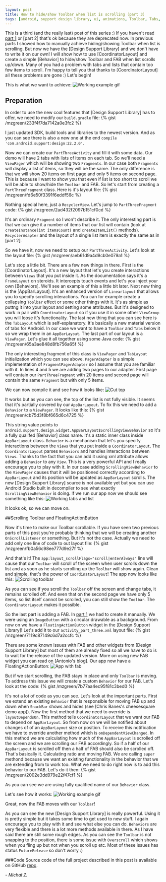 ```yaml
---
layout: post
title: How to hide/show Toolbar when list is scrolling (part 3)
tags: [android, support design library, ui, animations, Toolbar, Tabs, FAB,]
---
```


This is a third (and the really last) post of this series :) If you haven't read [part 1] or [part 2] that's ok because they are deprecated now. In previous parts I showed how to manually achieve hiding/showing Toolbar when list is scrolling. But now we have the [Design Support Library] and we don't have to write it on our own! I will show how to use [CoordinatorLayout] and create a simple [Behavior] to hide/show Toolbar and FAB when list scrolls up/down. Many of you had a problem with tabs and lists that contain too few items to scroll. I'm happy to tell you that thanks to [CoordinatorLayout] all these problems are gone :) Let's begin!

This is what we want to achieve:
![Working example gif](/images/3/scrollingtoolbarandfab.gif "Working example gif")

## Preparation
In order to use the new cool features that [Design Support Library] has to offer, we need to modify our `build.gradle` file:
{% gist /mzgreen/233f4f7da7142a0e3fc2 %}

I just updated SDK, build tools and libraries to the newest version. And as you can see there is also a new one at the end `compile 'com.android.support:design:22.2.0'`.

Now we can create our `PartThreeActivity` and fill it with some data. Our demo will have 2 tabs with lists of items on each tab. So we'll need a `ViewPager` which will be showing two `Fragments`. In our case both `Fragments` will display a list of items, so they will be the same. The only difference is that we will show 20 items on first page and only 5 items on second page. This is because I want to show you that even if list is too short to scroll we will be able to show/hide the `Toolbar` and FAB. So let's start from creating a `PartThreeFragment` class.
Here is it's layout file:
{% gist /mzgreen/fd6e50f3391f6eddf56c %}

Nothing special here, just a `RecyclerView`. Let's jump to `PartThreeFragment` code:
{% gist /mzgreen/2ad432f2097b151cf0cd %}

It's an ordinary `Fragment` so I won't describe it. The only interesting part is that we can give it a number of items that our list will contain (look at `createInstance(int itemsCount)` and `createItemList()` methods). `RecyclerAdapter` and the layout of a single list item is exactly the same as in [part 2].

So we have it, now we need to setup our `PartThreeActivity`. Let's look at the layout file:
{% gist /mzgreen/aeb61d9a4d9cb0e079a1 %}

Let's stop a little bit. There are a few new things in there. First is the [CoordinatorLayout]. It's a new layout that let's you create interactions between `Views` that you put inside it. As the documentation says it's a `FrameLayout` on steroids. It intercepts touch events and let's you inject your own [Behaviors]. We'll see an example of this a little bit later. Next new thing is the [AppBarLayout]. It's an enhanced version of `Linearlayout` that allows you to specify scrolling interactions. You can for example create a collapsing `Toolbar` effect or some other things with it. It's as simple as puttng it into your layout and setting some attributes. But it's designed to work in pair with `CoordinatorLayout` so if you use it in some other `ViewGroup` you will loose it's functionality. The last new thing that you can see here is the `TabLayout` which is self-explanatory. It's basically a new material version of tabs for Android. In our case we want to have a `Toolbar` and `Tabs` below it so we wrap them in an `AppBarLayout`. The last part of our layout is a `ViewPager`. Let's glue it all together using some Java code:
{% gist /mzgreen/65a3ae848d8fb756a65f %}

The only interesting fragment of this class is `ViewPager` and `TabLayout` initialization which you can see above. `PagerAdapter` is a simple implementation of `FragmentPagerAdapter` so I assume that you are familiar with it. In lines 4 and 5 we are adding two pages to our adapter. First page will contain our `PartThreeFragment` with 20 items and second page will contain the same `Fragment` but with only 5 items.

We can now compile it and see how it looks like:
![Cut top](/images/3/screencuttop.png "Cut top")

It works but as you can see, the top of the list is not fully visible. It seems that it's partially covered by our `AppBarLayout`. To fix this we need to add a `Behavior` to a `ViewPager`. It looks like this:
{% gist /mzgreen/cb75d3f8bf665d6c4725 %}

This string value points to `android.support.design.widget.AppBarLayout$ScrollingViewBehavior` so it's a fully qualifed [Behavior] class name. It's a static inner class inside `AppBarLayout` class. `Behavior` is a mechanism that let's you specify interactions between the `Views` that you put inside a `CoordinatorLayout`. The `CoordinatorLayout` parses `Behaviors` and handles interactions between `Views`. Thanks to the fact that you can add it using xml attribute allows adding a `Behavior` to any `View`. This is a very powerful API and I really encourage you to play with it. In our case adding `ScrollingViewBehavior` to the `ViewPager` causes that it will be positioned correctly according to `AppBarLayout` and its position will be updated as `AppBarLayout` scrolls. The new [Design Support Library] source is not available yet but you can use Android Studio built in decompiler to see what exactly `ScrollingViewBehavior` is doing.
If we run our app now we should see something like this:
![Working tabs and list](/images/3/onlytabs.gif "Working tabs and list")

It looks ok, so we can move on.

##Scrolling Toolbar and FloatingActionButton

Now it's time to make our Toolbar scrollable. If you have seen two previous parts of this post you're probably thinking that we will be creating another `OnScrollListener` or something. But it's not the case. Actually we need to add only one line of code to out layout file:
{% gist /mzgreen/fb0a56c98ee777d9e27f %}

And that's it! The `app:layout_scrollFlags="scroll|enterAlways"` line will cause that our `Toolbar` will scroll of the screen when user scrolls down the list and as soon as he starts scrolling up the `Toolbar` will show again. Clean and simple, that's the power of `CoordinatorLayout`!
The app now looks like this:
![Scrolling toolbar](/images/3/scrollingtoolbar.gif "Scrolling toolbar")

As you can see if you scroll the `Toolbar` off the screen and change tabs, it remains scrolled off. And even that on the second page we have only 5 items, so list itself cannot be scrolled, you can still show the `Toolbar`. The `CoordinatorLayout` makes it possible.

So the last part is adding a FAB. In [part 1] we had to create it manually. We were using an `ImageButton` with a circular drawable as a background. From now on we have a `FloatingActionButton` widget in the [Design Support Library]! Let's add it to our `activity_part_three.xml` layout file:
{% gist /mzgreen/7119c87149c6d7a2ccfc %}

There are some known issues with FAB and other widgets from [Design Support Library] but most of them are already fixed so all we have to do is to wait for the release of the updated version. More on using new FAB widget you can read on [Antonio's blog]. Our app now have a FloatingActionButton:
![App with fab](/images/3/screenwithfab.png "App with fab")

But if we start scrolling, the FAB stays in place and only `Toolbar` is moving. To address this issue we will create a custom `Behavior` for our FAB. Let's look at the code:
{% gist /mzgreen/7b77aa4ec95f81c3bed0 %}

It's not a lot of code as you can see. Let's look at the important parts. First we extend an existing `Behavior` that is responsible for moving FAB up and down when `SnackBar` shows and hides (see [Chris Banes's cheesesquare demo app]). Now the first method that we need to override is `layoutDependsOn`. This method tells `CoordinatorLayout` that we want our FAB to depend on `AppBarLayout`. So from now on we will be notified about changes of of an `AppBarLayout` size or position. To receive this notification we have to override another method which is `onDependentViewChanged`. In this method we are calculating how much of the `AppBarLayout` is scrolled off the screen and we are scrolling our FAB accordingly. So if a half of our `AppBarLayout` is scrolled off then a half of FAB should also be scrolled off. That's basically it. Calculating ratio and moving FAB. We are calling `super` methond because we want an existing functionality in the behavior that we are extending from to work too. What we need to do right now is to add this behavior to our FAB. Let's do it then:
{% gist /mzgreen/2002e3dd979e22f47cf1 %}

As you can see we are using fully qualified name of our `Behavior` class.

Let's see how it works:
![Working example gif](/images/3/scrollingtoolbarandfab.gif "Working example gif")

Great, now the FAB moves with our `Toolbar`!



As you can see the new [Design Support Library] is really powerful. Using it is pretty simple but it takes some time to get used to new stuff. I again encourage you to play with it and see what else you can do. `Behaviors` are very flexible and there is a lot more methods available in there. As I have said there are still some rough edges. As you can see the `Toolbar` is not snapping to the position, there is some issue with `Overscroll` which shows when you fling up but not when you scroll up etc. Most of these issues has status `FutureRelease` so don't worry :)

###Code
Source code of the full project described in this post is available on GitHub [repo].

 *- Michał Z.*


[part 1]:http://mzgreen.github.io/2015/02/15/How-to-hideshow-Toolbar-when-list-is-scroling%28part1%29/
[previous part]:http://mzgreen.github.io/2015/02/15/How-to-hideshow-Toolbar-when-list-is-scroling%28part1%29/
[previous post]:http://mzgreen.github.io/2015/02/15/How-to-hideshow-Toolbar-when-list-is-scroling%28part1%29/
[previous]:http://mzgreen.github.io/2015/02/15/How-to-hideshow-Toolbar-when-list-is-scroling%28part1%29/
[project]:https://github.com/mzgreen/HideOnScrollExample
[before]:https://gist.github.com/mzgreen/b44afa284a0c3c4e0b9c#file-recycler_item-xml
[here]:https://gist.github.com/mzgreen/f0dc97062bb5f1c534b1#file-recycleradapter-java
[repo]:https://github.com/mzgreen/HideOnScrollExample


